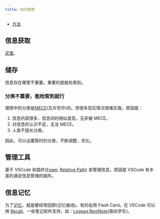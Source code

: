 ```yaml
---
title: 知识管理
---
```

* [方法](../m/methods.md)

## 信息获取
[这里](../g/get-info.md)。

## 储存
信息存在哪里不重要。重要的是能检索到。

### 分类不重要，能检索到就行
理想中的分类是[MECE](../m/mece.md)(互斥穷尽)的。但很多现实情况很难实施，原因是：
1. 信息内容很多，信息间的相似度高，无非被 MECE。
2. 对信息的认识不足，无法 MECE。
3. 人类不擅长分类。

因此，可以设置暂时的分类，不断调整，优化。

## 管理工具
基于 VSCode 和插件([Foam](../f/foam.md), [Relative Path](../r/relative-path.md)) 来管理信息。原因是 VSCode 有丰富的满足信息管理的插件。

## 信息记忆
为了[记忆](../m/memory.md)，就是要经常回顾(记忆曲线)。有的会用 Flash Card。在 VSCode 可以用 [Recall](../r/recall.md)。一些笔记软件支持，如：[Logseq](../l/logseq.md),[RemNote](https://www.remnote.com/)(面向学生)。


